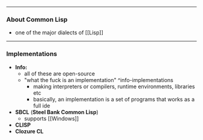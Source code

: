 
---

### About Common Lisp

- one of the major dialects of [[Lisp]]

---

### Implementations

- **Info:**
	- all of these are open-source
	- "what the fuck is an implementation" ^info-implementations
		- making interpreters or compilers, runtime environments, libraries etc
		- basically, an implementation is a set of programs that works as a full ide
- **SBCL** (**Steel Bank Common Lisp**)
	- supports [[Windows]]
- **CLISP**
- **Clozure CL**